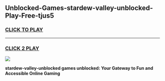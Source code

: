 
## Unblocked-Games-stardew-valley-unblocked-Play-Free-tjus5
<h3>
<a href="https://premium76.site?title=stardew-valley-unblocked&ref=18A1">CLICK TO PLAY</a></h3>
<hr>

<h3>
<a href="https://premium76.site?title=stardew-valley-unblocked&ref=18A1">CLICK 2 PLAY</a>
  
</h3>

<a href="https://premium76.site?title=stardew-valley-unblocked&ref=18A1"><img src="https://clearcache.store/games.png"></a>


**stardew-valley-unblocked games unblocked: Your Gateway to Fun and Accessible Online Gaming**
